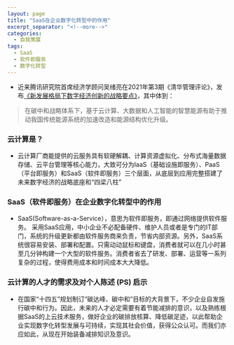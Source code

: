 ```yaml
---
layout: page
title: "SaaS在企业数字化转型中的作用"
excerpt_separator: "<!--more-->"
categories:
  - 自我策展
tags:
  - SaaS
  - 软件即服务
  - 数字化转型
---
```

- 近来腾讯研究院首席经济学顾问吴绪亮在2021年第3期《清华管理评论》，发布[《新发展格局下数字经济创新的战略要点》](https://mp.weixin.qq.com/s/C0QoSuHfAuBNxMO7GWTO1Q)，其中体到：
> 在碳中和战略体系下，基于云计算、大数据和人工智能的智慧能源有助于推动我国传统能源系统的加速改造和能源结构优化升级。
<!--more-->

### 云计算是？
- 云计算厂商能提供的云服务具有软硬解耦、计算资源虚拟化、分布式海量数据存储、云平台管理等核心能力，大致可分为IaaS（基础设施即服务）、PaaS（平台即服务）和SaaS（软件即服务）三个层面，从底层到应用完整搭建了未来数字经济的战略底座和“四梁八柱”

### SaaS（软件即服务）在企业数字化转型中的作用
- SaaS(Software-as-a-Service），意思为软件即服务，即通过网络提供软件服务。 采用SaaS应用，中小企业不必配备硬件、维护人员或者是专门的IT部门，系统的升级更新都由软件服务商来负责，节省内部资源。另外，SaaS系统很容易安装、部署和配置。只需动动鼠标和键盘，消费者就可以在几小时甚至几分钟构建一个大型的软件服务。消费者省去了研发、部署、运营等一系列复杂的过程，使得费用成本和时间成本大大降低。
### 云计算的人才的需求及对个人陈述 (PS) 启示
- 在国家“十四五”规划制订“碳达峰、碳中和”目标的大背景下，不少企业自发施行碳中和行为。因此，未来的人才必定需要有着节能减排的意识，以及熟练根据SaaS的上云技术服务，做好企业的碳排放核算、降低碳足迹，以此帮助企业实现数字化转型发展与可持续，实现其社会价值，获得公众认可。而我们亦应如此，从现在开始装备减排知识及意识。
